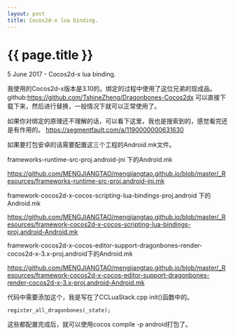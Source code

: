 ```yaml
---
layout: post
title: Cocos2d-x lua binding.
---
```


{{ page.title }}
================

<p class="meta">5 June 2017 - Cocos2d-x lua binding.</p>


我使用的Cocos2d-x版本是3.10的。绑定的过程中使用了这位兄弟的现成品。
github:https://github.com/TshineZheng/Dragonbones-Cocos2dx
可以直接下载下来，然后进行替换，一般情况下就可以正常使用了。


如果你对绑定的原理还不理解的话，可以看下这里，我也是搜索到的，感觉看完还是有作用的。
https://segmentfault.com/a/1190000000631630

如果要打包安卓的话需要配置这三个工程的Android.mk文件。

frameworks-runtime-src-proj.android-jni  下的Android.mk

https://github.com/MENGJIANGTAO/mengjiangtao.github.io/blob/master/_Resources/frameworks-runtime-src-proj.android-jni.mk

framework-cocos2d-x-cocos-scripting-lua-bindings-proj.android 下的Android.mk

https://github.com/MENGJIANGTAO/mengjiangtao.github.io/blob/master/_Resources/framework-cocos2d-x-cocos-scripting-lua-bindings-proj.android-Android.mk


framework-cocos2d-x-cocos-editor-support-dragonbones-render-cocos2d-x-3.x-proj.android下的Android.mk

https://github.com/MENGJIANGTAO/mengjiangtao.github.io/blob/master/_Resources/framework-cocos2d-x-cocos-editor-support-dragonbones-render-cocos2d-x-3.x-proj.android-Android.mk


代码中需要添加这个，我是写在了CCLuaStack.cpp init()函数中的。
```
register_all_dragonbones(_state);

```

这些都配置完成后，就可以使用cocos compile -p android打包了。
